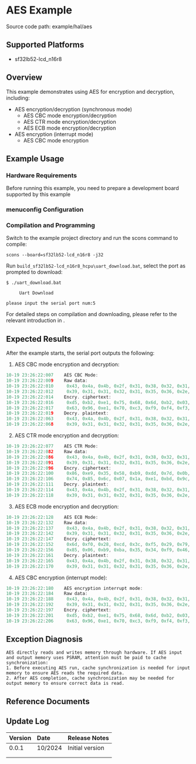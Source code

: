 # AES Example
Source code path: example/hal/aes
## Supported Platforms
<!-- Which boards and chip platforms are supported -->
+ sf32lb52-lcd_n16r8

## Overview
<!-- Example introduction -->
This example demonstrates using AES for encryption and decryption, including:
+ AES encryption/decryption (synchronous mode)
     - AES CBC mode encryption/decryption
     - AES CTR mode encryption/decryption
     - AES ECB mode encryption/decryption
+ AES encryption (interrupt mode)
     - AES CBC mode encryption

## Example Usage
<!-- Instructions on how to use the example, such as which hardware pins to connect to observe waveforms, compilation and programming can reference related documentation.
For rt_device examples, also need to list the configuration switches used by this example, such as PWM examples using PWM1, need to enable PWM1 in the onchip menu -->

### Hardware Requirements
Before running this example, you need to prepare a development board supported by this example

### menuconfig Configuration


### Compilation and Programming
Switch to the example project directory and run the scons command to compile:
```
scons --board=sf32lb52-lcd_n16r8 -j32
```
Run `build_sf32lb52-lcd_n16r8_hcpu\uart_download.bat`, select the port as prompted to download:
```
$ ./uart_download.bat

     Uart Download

please input the serial port num:5
```
For detailed steps on compilation and downloading, please refer to the relevant introduction in [](/quickstart/get-started.md).

## Expected Results
<!-- Describe the example execution results, such as which LEDs will light up, what logs will be printed, so users can determine if the example is running normally. Results can be explained step by step combined with code -->
After the example starts, the serial port outputs the following:
1. AES CBC mode encryption and decryption:
```c
10-19 23:26:22:007    AES CBC Mode:
10-19 23:26:22:009    Raw data:
10-19 23:26:22:010     0x43, 0x4a, 0x4b, 0x2f, 0x31, 0x38, 0x32, 0x31,
10-19 23:26:22:012     0x39, 0x31, 0x31, 0x32, 0x31, 0x35, 0x36, 0x2e,
10-19 23:26:22:014    Encry. ciphertext:
10-19 23:26:22:016     0xd5, 0xb2, 0xe1, 0x75, 0x68, 0x6d, 0xb2, 0x03,
10-19 23:26:22:017     0x63, 0x96, 0xe1, 0x70, 0xc3, 0xf9, 0xf4, 0xf3,
10-19 23:26:22:019    Decry. plaintext:
10-19 23:26:22:063     0x43, 0x4a, 0x4b, 0x2f, 0x31, 0x38, 0x32, 0x31,
10-19 23:26:22:068     0x39, 0x31, 0x31, 0x32, 0x31, 0x35, 0x36, 0x2e,
```
2. AES CTR mode encryption and decryption:
```c
10-19 23:26:22:077    AES CTR Mode:
10-19 23:26:22:082    Raw data:
10-19 23:26:22:086     0x43, 0x4a, 0x4b, 0x2f, 0x31, 0x38, 0x32, 0x31,
10-19 23:26:22:091     0x39, 0x31, 0x31, 0x32, 0x31, 0x35, 0x36, 0x2e,
10-19 23:26:22:096    Encry. ciphertext:
10-19 23:26:22:100     0x86, 0xe9, 0x35, 0x58, 0xb9, 0xdd, 0x7d, 0x0b,
10-19 23:26:22:106     0x74, 0x85, 0x6c, 0x07, 0x1a, 0xe1, 0xbd, 0x9c,
10-19 23:26:22:111    Decry. plaintext:
10-19 23:26:22:114     0x43, 0x4a, 0x4b, 0x2f, 0x31, 0x38, 0x32, 0x31,
10-19 23:26:22:118     0x39, 0x31, 0x31, 0x32, 0x31, 0x35, 0x36, 0x2e,
```
3. AES ECB mode encryption and decryption:
```c
10-19 23:26:22:128    AES ECB Mode:
10-19 23:26:22:132    Raw data:
10-19 23:26:22:137     0x43, 0x4a, 0x4b, 0x2f, 0x31, 0x38, 0x32, 0x31,
10-19 23:26:22:142     0x39, 0x31, 0x31, 0x32, 0x31, 0x35, 0x36, 0x2e,
10-19 23:26:22:147    Encry. ciphertext:
10-19 23:26:22:152     0x6d, 0xf0, 0x28, 0xcd, 0x3c, 0xf5, 0x29, 0x79,
10-19 23:26:22:156     0x85, 0x06, 0xb9, 0xba, 0x35, 0x34, 0xf9, 0x46,
10-19 23:26:22:161    Decry. plaintext:
10-19 23:26:22:165     0x43, 0x4a, 0x4b, 0x2f, 0x31, 0x38, 0x32, 0x31,
10-19 23:26:22:170     0x39, 0x31, 0x31, 0x32, 0x31, 0x35, 0x36, 0x2e,
```
4. AES CBC encryption (interrupt mode):
```c
10-19 23:26:22:180    AES encryption interrupt mode:
10-19 23:26:22:184    Raw data:
10-19 23:26:22:188     0x43, 0x4a, 0x4b, 0x2f, 0x31, 0x38, 0x32, 0x31,
10-19 23:26:22:192     0x39, 0x31, 0x31, 0x32, 0x31, 0x35, 0x36, 0x2e,
10-19 23:26:22:197    Encry. ciphertext:
10-19 23:26:22:201     0xd5, 0xb2, 0xe1, 0x75, 0x68, 0x6d, 0xb2, 0x03,
10-19 23:26:22:206     0x63, 0x96, 0xe1, 0x70, 0xc3, 0xf9, 0xf4, 0xf3,
```

## Exception Diagnosis
```{warning}
AES directly reads and writes memory through hardware. If AES input and output memory uses PSRAM, attention must be paid to cache synchronization:  
1. Before executing AES run, cache synchronization is needed for input memory to ensure AES reads the required data.
2. After AES completion, cache synchronization may be needed for output memory to ensure correct data is read.
```

## Reference Documents
<!-- For rt_device examples, the RT-Thread official website documentation provides more detailed descriptions. Web page links can be added here, for example, refer to RT-Thread's [RTC documentation](https://www.rt-thread.org/document/site/#/rt-thread-version/rt-thread-standard/programming-manual/device/rtc/rtc) -->

## Update Log
|Version |Date   |Release Notes |
|:---|:---|:---|
|0.0.1 |10/2024 |Initial version |
| | | |
| | | |